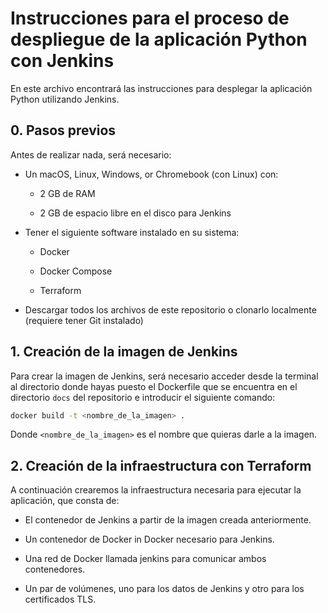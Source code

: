 # Instrucciones para el proceso de despliegue de la aplicación Python con Jenkins
En este archivo encontrará las instrucciones para desplegar la aplicación Python utilizando Jenkins.

## 0. Pasos previos

Antes de realizar nada, será necesario:

-  Un macOS, Linux, Windows, or Chromebook (con Linux) con:

    - 2 GB de RAM

    - 2 GB de espacio libre en el disco para Jenkins

- Tener el siguiente software instalado en su sistema:

    - Docker

    - Docker Compose

    - Terraform

- Descargar todos los archivos de este repositorio o clonarlo localmente (requiere tener Git instalado)


## 1. Creación de la imagen de Jenkins
Para crear la imagen de Jenkins, será necesario acceder desde la terminal al directorio donde hayas puesto el Dockerfile que se encuentra en el directorio ` docs ` del repositorio e introducir el siguiente comando: 
```bash
docker build -t <nombre_de_la_imagen> .
``` 
Donde `<nombre_de_la_imagen>` es el nombre que quieras darle a la imagen.

## 2. Creación de la infraestructura con Terraform
A continuación crearemos la infraestructura necesaria para ejecutar la aplicación, que consta de:

- El contenedor de Jenkins a partir de la imagen creada anteriormente.

- Un contenedor de Docker in Docker necesario para Jenkins.

- Una red de Docker llamada jenkins para comunicar ambos contenedores.
- Un par de volúmenes, uno para los datos de Jenkins y otro para los certificados TLS.
